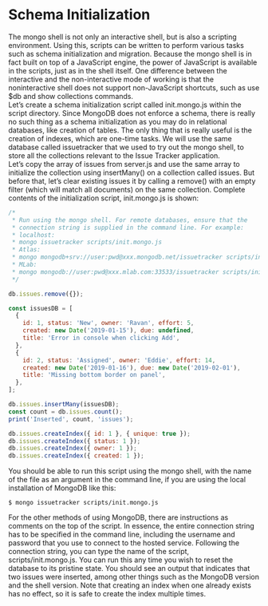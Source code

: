 # Schema Initialization

The mongo shell is not only an interactive shell, but is also a scripting environment. Using this, scripts can be written to perform various tasks such as schema initialization and migration. Because the mongo shell is in fact built on top of a JavaScript engine, the power of JavaScript is available in the scripts, just as in the shell itself. One difference between the interactive and the non-interactive mode of working is that the noninteractive shell does not support non-JavaScript shortcuts, such as use $db and show collections commands.<br/>
Let’s create a schema initialization script called init.mongo.js within the script directory. Since MongoDB does not enforce a schema, there is really no such thing as a schema initialization as you may do in relational databases, like creation of tables. The only thing that is really useful is the creation of indexes, which are one-time tasks. We will use the same database called issuetracker that we used to try out the mongo shell, to store all the collections relevant to the Issue Tracker application.<br/>
Let’s copy the array of issues from server.js and use the same array to initialize the collection using insertMany() on a collection called issues. But before that, let’s clear existing issues it by calling a remove() with an empty filter (which will match all documents) on the same collection. Complete contents of the initialization script, init.mongo.js is shown:

```js
/*
 * Run using the mongo shell. For remote databases, ensure that the
 * connection string is supplied in the command line. For example:
 * localhost:
 * mongo issuetracker scripts/init.mongo.js
 * Atlas:
 * mongo mongodb+srv://user:pwd@xxx.mongodb.net/issuetracker scripts/init.mongo.js
 * MLab:
 * mongo mongodb://user:pwd@xxx.mlab.com:33533/issuetracker scripts/init.mongo.js
 */

db.issues.remove({});

const issuesDB = [
  {
    id: 1, status: 'New', owner: 'Ravan', effort: 5,
    created: new Date('2019-01-15'), due: undefined,
    title: 'Error in console when clicking Add',
  },
  {
    id: 2, status: 'Assigned', owner: 'Eddie', effort: 14,
    created: new Date('2019-01-16'), due: new Date('2019-02-01'),
    title: 'Missing bottom border on panel',
  },
];

db.issues.insertMany(issuesDB);
const count = db.issues.count();
print('Inserted', count, 'issues');

db.issues.createIndex({ id: 1 }, { unique: true });
db.issues.createIndex({ status: 1 });
db.issues.createIndex({ owner: 1 });
db.issues.createIndex({ created: 1 });
```

You should be able to run this script using the mongo shell, with the name of the file as an argument in
the command line, if you are using the local installation of MongoDB like this:

`$ mongo issuetracker scripts/init.mongo.js `

For the other methods of using MongoDB, there are instructions as comments on the top of the script.
In essence, the entire connection string has to be specified in the command line, including the username
and password that you use to connect to the hosted service. Following the connection string, you can type
the name of the script, scripts/init.mongo.js.
You can run this any time you wish to reset the database to its pristine state. You should see an output that indicates that two issues were inserted, among other things such as the MongoDB version and the shell version. Note that creating an index when one already exists has no effect, so it is safe to create the index multiple times.

